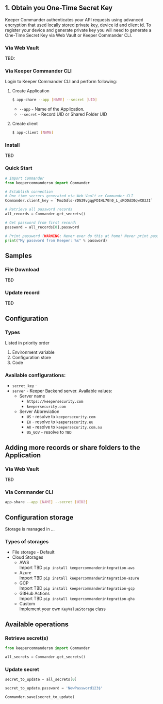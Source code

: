 

## 1. Obtain you One-Time Secret Key
Keeper Commander authenticates your API requests using advanced encryption that used locally stored private key, device id and client id.
To register your device and generate private key you will need to generate a One-Time Secret Key via Web Vault or Keeper Commander CLI.

### Via Web Vault
TBD:

### Via Keeper Commander CLI
Login to Keeper Commander CLI and perform following:
1. Create Application
    ```bash
   $ app-share --app [NAME] --secret [UID]
    ```
   
    - `--app` - Name of the Application.
    - `--secret` - Record UID or Shared Folder UID
    
1. Create client
    ```bash
   $ app-client [NAME]
    ```

### Install
TBD

### Quick Start

```python
# Import Commander
from keepercommandersm import Commander

# Establish connection
# One time secrets generated via Web Vault or Commander CLI
Commander.client_key = `MmzGdls-rDG39vgqgFD1HL70h0_L_sKQOdI0qwXU3JI`

# Retrieve all password records
all_records = Commander.get_secrets()

# Get password from first record:
password = all_records[0].password

# Print password (WARNING: Never ever do this at home! Never print password like this 😉)
print("My password from Keeper: %s" % password)
```

## Samples
### File Download
TBD

### Update record
TBD

## Configuration

### Types

Listed in priority order
1. Environment variable
1. Configuration store
1. Code

### Available configurations:

- `secret_key` - 
- `server` - Keeper Backend server. Available values: 
    - Server name
        - `https://keepersecurity.com`
        - `keepersecurity.com`
    - Server Abbreviation
        - `US` - resolve to `keepersecurity.com` 
        - `EU` - resolve to `keepersecurity.eu`
        - `AU` - resolve to `keepersecurity.com.au`
        - `US_GOV` - resolve to `TBD`



## Adding more records or share folders to the Application

### Via Web Vault
TBD

### Via Commander CLI
```bash
app-share --app [NAME] --secret [UID2]
```

## Configuration storage
Storage is managed in ...
### Types of storages
- File storage - Default
- Cloud Storages
    - AWS <br/>Import TBD `pip install keepercommanderintegration-aws`
    - Azure <br/>Import TBD `pip install keepercommanderintegration-azure`
    - GCP <br/>Import TBD `pip install keepercommanderintegration-gcp`
    - GitHub Actions <br/>Import TBD `pip install keepercommanderintegration-gha`
    - Custom <br/>Implement your own `KeyValueStorage` class

## Available operations

### Retrieve secret(s)

```python
from keepercommandersm import Commander

all_secrets = Commander.get_secrets()
```
### Update secret

```python
secret_to_update = all_secrets[0]

secret_to_update.password = 'NewPassword123$'

Commander.save(secret_to_update)
```
